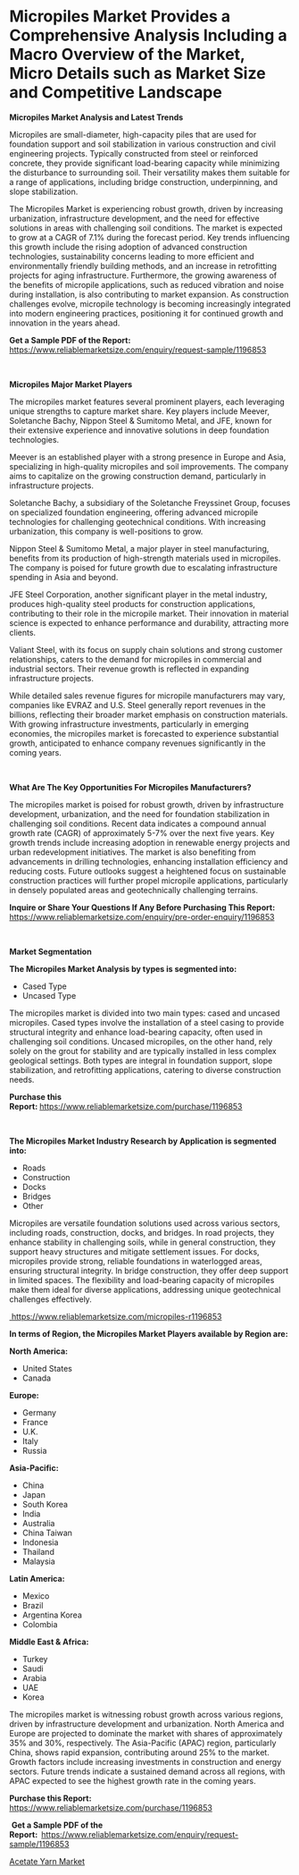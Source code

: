 <p><h1>Micropiles Market Provides a Comprehensive Analysis Including a Macro Overview of the Market, Micro Details such as Market Size and Competitive Landscape</h1></p><p><strong>Micropiles Market Analysis and Latest Trends</strong></p>
<p><p>Micropiles are small-diameter, high-capacity piles that are used for foundation support and soil stabilization in various construction and civil engineering projects. Typically constructed from steel or reinforced concrete, they provide significant load-bearing capacity while minimizing the disturbance to surrounding soil. Their versatility makes them suitable for a range of applications, including bridge construction, underpinning, and slope stabilization.</p><p>The Micropiles Market is experiencing robust growth, driven by increasing urbanization, infrastructure development, and the need for effective solutions in areas with challenging soil conditions. The market is expected to grow at a CAGR of 7.1% during the forecast period. Key trends influencing this growth include the rising adoption of advanced construction technologies, sustainability concerns leading to more efficient and environmentally friendly building methods, and an increase in retrofitting projects for aging infrastructure. Furthermore, the growing awareness of the benefits of micropile applications, such as reduced vibration and noise during installation, is also contributing to market expansion. As construction challenges evolve, micropile technology is becoming increasingly integrated into modern engineering practices, positioning it for continued growth and innovation in the years ahead.</p></p>
<p><strong>Get a Sample PDF of the Report:&nbsp;</strong> <a href="https://www.reliablemarketsize.com/enquiry/request-sample/1196853?utm_campaign=2747&utm_medium=2&utm_source=Github&utm_content=ia&utm_term=01042025&utm_id=micropiles">https://www.reliablemarketsize.com/enquiry/request-sample/1196853</a></p>
<p>&nbsp;</p>
<p><strong>Micropiles Major Market Players</strong></p>
<p><p>The micropiles market features several prominent players, each leveraging unique strengths to capture market share. Key players include Meever, Soletanche Bachy, Nippon Steel & Sumitomo Metal, and JFE, known for their extensive experience and innovative solutions in deep foundation technologies.</p><p>Meever is an established player with a strong presence in Europe and Asia, specializing in high-quality micropiles and soil improvements. The company aims to capitalize on the growing construction demand, particularly in infrastructure projects.</p><p>Soletanche Bachy, a subsidiary of the Soletanche Freyssinet Group, focuses on specialized foundation engineering, offering advanced micropile technologies for challenging geotechnical conditions. With increasing urbanization, this company is well-positions to grow.</p><p>Nippon Steel & Sumitomo Metal, a major player in steel manufacturing, benefits from its production of high-strength materials used in micropiles. The company is poised for future growth due to escalating infrastructure spending in Asia and beyond.</p><p>JFE Steel Corporation, another significant player in the metal industry, produces high-quality steel products for construction applications, contributing to their role in the micropile market. Their innovation in material science is expected to enhance performance and durability, attracting more clients.</p><p>Valiant Steel, with its focus on supply chain solutions and strong customer relationships, caters to the demand for micropiles in commercial and industrial sectors. Their revenue growth is reflected in expanding infrastructure projects.</p><p>While detailed sales revenue figures for micropile manufacturers may vary, companies like EVRAZ and U.S. Steel generally report revenues in the billions, reflecting their broader market emphasis on construction materials. With growing infrastructure investments, particularly in emerging economies, the micropiles market is forecasted to experience substantial growth, anticipated to enhance company revenues significantly in the coming years.</p></p>
<p>&nbsp;</p>
<p><strong>What Are The Key Opportunities For Micropiles Manufacturers?</strong></p>
<p><p>The micropiles market is poised for robust growth, driven by infrastructure development, urbanization, and the need for foundation stabilization in challenging soil conditions. Recent data indicates a compound annual growth rate (CAGR) of approximately 5-7% over the next five years. Key growth trends include increasing adoption in renewable energy projects and urban redevelopment initiatives. The market is also benefiting from advancements in drilling technologies, enhancing installation efficiency and reducing costs. Future outlooks suggest a heightened focus on sustainable construction practices will further propel micropile applications, particularly in densely populated areas and geotechnically challenging terrains.</p></p>
<p><strong>Inquire or Share Your Questions If Any Before Purchasing This Report:</strong> <a href="https://www.reliablemarketsize.com/enquiry/pre-order-enquiry/1196853?utm_campaign=2747&utm_medium=2&utm_source=Github&utm_content=ia&utm_term=01042025&utm_id=micropiles">https://www.reliablemarketsize.com/enquiry/pre-order-enquiry/1196853</a></p>
<p>&nbsp;</p>
<p><strong>Market Segmentation</strong></p>
<p><strong>The Micropiles Market Analysis by types is segmented into:</strong></p>
<p><ul><li>Cased Type</li><li>Uncased Type</li></ul></p>
<p><p>The micropiles market is divided into two main types: cased and uncased micropiles. Cased types involve the installation of a steel casing to provide structural integrity and enhance load-bearing capacity, often used in challenging soil conditions. Uncased micropiles, on the other hand, rely solely on the grout for stability and are typically installed in less complex geological settings. Both types are integral in foundation support, slope stabilization, and retrofitting applications, catering to diverse construction needs.</p></p>
<p><strong>Purchase this Report:&nbsp;</strong><a href="https://www.reliablemarketsize.com/purchase/1196853?utm_campaign=2747&utm_medium=2&utm_source=Github&utm_content=ia&utm_term=01042025&utm_id=micropiles">https://www.reliablemarketsize.com/purchase/1196853</a></p>
<p>&nbsp;</p>
<p><strong>The Micropiles Market Industry Research by Application is segmented into:</strong></p>
<p><ul><li>Roads</li><li>Construction</li><li>Docks</li><li>Bridges</li><li>Other</li></ul></p>
<p><p>Micropiles are versatile foundation solutions used across various sectors, including roads, construction, docks, and bridges. In road projects, they enhance stability in challenging soils, while in general construction, they support heavy structures and mitigate settlement issues. For docks, micropiles provide strong, reliable foundations in waterlogged areas, ensuring structural integrity. In bridge construction, they offer deep support in limited spaces. The flexibility and load-bearing capacity of micropiles make them ideal for diverse applications, addressing unique geotechnical challenges effectively.</p></p>
<p><a href="https://www.reliablemarketsize.com/micropiles-r1196853?utm_campaign=2747&utm_medium=2&utm_source=Github&utm_content=ia&utm_term=01042025&utm_id=micropiles">&nbsp;https://www.reliablemarketsize.com/micropiles-r1196853</a></p>
<p><strong>In terms of Region, the Micropiles Market Players available by Region are:</strong></p>
<p>
    <p> <strong> North America: </strong>
        <ul>
            <li>United States</li>
            <li>Canada</li>
        </ul>
        </p> 
    <p> <strong> Europe: </strong>
        <ul>
            <li>Germany</li>
            <li>France</li>
            <li>U.K.</li>
            <li>Italy</li>
            <li>Russia</li>
        </ul>
        </p> 
    <p> <strong> Asia-Pacific: </strong>
        <ul>
            <li>China</li>
            <li>Japan</li>
            <li>South Korea</li>
            <li>India</li>
            <li>Australia</li>
            <li>China Taiwan</li>
            <li>Indonesia</li>
            <li>Thailand</li>
            <li>Malaysia</li>
        </ul>
        </p> 
    <p> <strong> Latin America: </strong>
        <ul>
            <li>Mexico</li>
            <li>Brazil</li>
            <li>Argentina Korea</li>
            <li>Colombia</li>
        </ul>
        </p> 
    <p> <strong> Middle East & Africa: </strong>
        <ul>
            <li>Turkey</li>
            <li>Saudi</li>
            <li>Arabia</li>
            <li>UAE</li>
            <li>Korea</li>
        </ul>
    </p>
    </p>
<p><p>The micropiles market is witnessing robust growth across various regions, driven by infrastructure development and urbanization. North America and Europe are projected to dominate the market with shares of approximately 35% and 30%, respectively. The Asia-Pacific (APAC) region, particularly China, shows rapid expansion, contributing around 25% to the market. Growth factors include increasing investments in construction and energy sectors. Future trends indicate a sustained demand across all regions, with APAC expected to see the highest growth rate in the coming years.</p></p>
<p><strong>Purchase this Report: </strong><a href="https://www.reliablemarketsize.com/purchase/1196853?utm_campaign=2747&utm_medium=2&utm_source=Github&utm_content=ia&utm_term=01042025&utm_id=micropiles">https://www.reliablemarketsize.com/purchase/1196853</a></p>
<p>&nbsp;<strong>Get a Sample PDF of the Report:&nbsp;&nbsp;</strong><a href="https://www.reliablemarketsize.com/enquiry/request-sample/1196853?utm_campaign=2747&utm_medium=2&utm_source=Github&utm_content=ia&utm_term=01042025&utm_id=micropiles">https://www.reliablemarketsize.com/enquiry/request-sample/1196853</a></p>
<p><strong></strong></p>
<p><p><a href="https://github.com/tselahiara/Market-Research-Report-List-1/blob/main/acetate-yarn-market.md?utm_campaign=2747&utm_medium=2&utm_source=Github&utm_content=ia&utm_term=01042025&utm_id=micropiles">Acetate Yarn Market</a></p></p>
